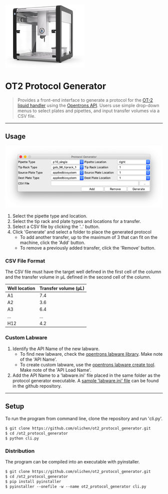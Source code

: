 [![ot2 robot](/docs/ot2-robot.jpg)](https://opentrons.com/ot-2/)

# OT2 Protocol Generator

> Provides a front-end interface to generate a protocol for the [OT-2 liquid handler](https://opentrons.com/ot-2/) using the [Opentrons API](https://docs.opentrons.com/v2/). Users use simple drop-down menus to select plates and pipettes, and input transfer volumes via a CSV file.

---

## Usage

![application window](/docs/app-window.png)

1. Select the pipette type and location.
2. Select the tip rack and plate types and locations for a transfer.
3. Select a CSV file by clicking the '..' button.
4. Click 'Generate' and select a folder to place the generated protocol
    - To add another transfer, up to the maximum of 3 that can fit on the machine, click the 'Add' button.
    - To remove a previously added transfer, click the 'Remove' button.

### CSV File Format

The CSV file must have the target well defined in the first cell of the column and the transfer volume in μL defined in the second cell of the column.

Well location|Transfer volume (μL)
---|---
A1|7.4
A2|3.6
A3|6.4
...|...
H12|4.2

### Custom Labware

1. Identify the API Name of the new labware.
    - To find new labware, check the [opentrons labware library](https://labware.opentrons.com/). Make note of the 'API Name'.
    - To create custom labware, use the [opentrons labware create tool](https://labware.opentrons.com/create/). Make note of the 'API Load Name'.
2. Add the API Name to a 'labware.ini' file placed in the same folder as the protocol generator executable. A [sample 'labware.ini' file](/labware.ini) can be found in the github repository.

---

## Setup

To run the program from command line, clone the repository and run 'cli.py'.

```shell
$ git clone https://github.com/olichen/ot2_protocol_generator.git
$ cd /ot2_protocol_generator
$ python cli.py
```

### Distribution

The program can be compiled into an executable  with pyinstaller.

```shell
$ git clone https://github.com/olichen/ot2_protocol_generator.git
$ cd /ot2_protocol_generator
$ pip install pyinstaller
$ pyinstaller --onefile -w --name ot2_protocol_generator cli.py
```

